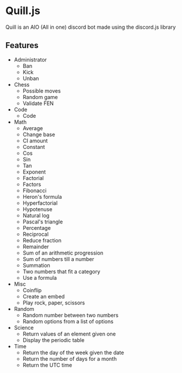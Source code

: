 # **Quill.js**

Quill is an AIO (All in one) discord bot made using the discord.js library

## Features

- Administrator
	- Ban
	- Kick
	- Unban
- Chess
	- Possible moves
	- Random game
	- Validate FEN
- Code
	- Code
- Math
	- Average
	- Change base
	- CI amount
	- Constant
	- Cos
	- Sin
	- Tan
	- Exponent
	- Factorial
	- Factors
	- Fibonacci
	- Heron's formula
	- Hyperfactorial
	- Hypotenuse
	- Natural log
	- Pascal's triangle
	- Percentage
	- Reciprocal
	- Reduce fraction
	- Remainder
	- Sum of an arithmetic progression
	- Sum of numbers till a number
	- Summation
	- Two numbers that fit a category
	- Use a formula
- Misc
	- Coinflip
	- Create an embed
	- Play rock, paper, scissors
- Random
	- Random number between two numbers
	- Random options from a list of options
- Science
	- Return values of an element given one
	- Display the periodic table
- Time
	- Return the day of the week given the date
	- Return the number of days for a month
	- Return the UTC time
